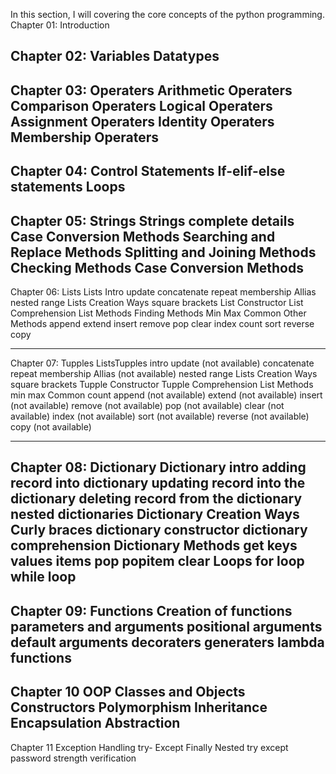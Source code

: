 In this section, I will covering the core concepts of the python programming.
Chapter 01:
    Introduction

Chapter 02:
    Variables
    Datatypes
----------------------------------------------------------------------------------------------------------------------
Chapter 03:
    Operaters
            Arithmetic Operaters
            Comparison Operaters
            Logical Operaters
            Assignment Operaters
            Identity Operaters
            Membership Operaters
----------------------------------------------------------------------------------------------------------------------
Chapter 04:
    Control Statements
            If-elif-else statements
            Loops
----------------------------------------------------------------------------------------------------------------------
Chapter 05:
    Strings
            Strings complete details
            Case Conversion Methods
            Searching and Replace Methods
            Splitting and Joining Methods
            Checking Methods
            Case Conversion Methods
----------------------------------------------------------------------------------------------------------------------
Chapter 06:
    Lists
        Lists
            Intro
            update
            concatenate
            repeat 
            membership
            Allias
            nested
            range
        Lists Creation Ways
                            square brackets
                            List Constructor
                            List Comprehension
        List Methods
                    Finding Methods
                                    Min
                                    Max
                                    Common
                    Other Methods
                                    append
                                    extend
                                    insert
                                    remove
                                    pop
                                    clear
                                    index
                                    count
                                    sort
                                    reverse
                                    copy

----------------------------------------------------------------------------------------------------------------------

Chapter 07:
    Tupples
        ListsTupples
            intro
            update      (not available)
            concatenate
            repeat 
            membership
            Allias      (not available)
            nested
            range
        Lists Creation Ways
                            square brackets
                            Tupple Constructor
                            Tupple Comprehension
        List Methods
                    min
                    max
                    Common
                    count
                    append      (not available)
                    extend      (not available)
                    insert      (not available)
                    remove      (not available)
                    pop         (not available)
                    clear       (not available)
                    index       (not available)
                    sort        (not available)
                    reverse     (not available)
                    copy        (not available)

----------------------------------------------------------------------------------------------------------------------
Chapter 08:
            Dictionary
                        Dictionary
                                    intro
                                    adding record into dictionary
                                    updating record into the dictionary
                                    deleting record from the dictionary
                                    nested dictionaries
                        Dictionary Creation Ways
                                    Curly braces
                                    dictionary constructor
                                    dictionary comprehension
                        Dictionary Methods
                                    get
                                    keys
                                    values
                                    items
                                    pop
                                    popitem
                                    clear
                        Loops
                                    for loop
                                    while loop
------------------------------------------------------------------------------------------------------------
Chapter 09:
            Functions
                        Creation of functions
                        parameters and arguments
                        positional arguments
                        default arguments 
                        decoraters 
                        generaters 
                        lambda functions
--------------------------------------------------------------------------------------------------------------
Chapter 10
            OOP 
                            Classes and Objects 
                            Constructors
                            Polymorphism
                            Inheritance
                            Encapsulation
                            Abstraction
----------------------------------------------------------------------------------------------------------------
Chapter 11
            Exception Handling
                                try- Except
                                Finally
                                Nested try except 
                                password strength verification
                                


